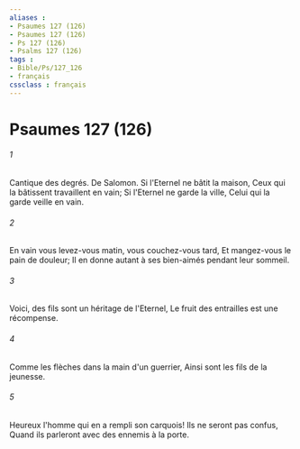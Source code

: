 ```yaml
---
aliases : 
- Psaumes 127 (126)
- Psaumes 127 (126)
- Ps 127 (126)
- Psalms 127 (126)
tags : 
- Bible/Ps/127_126
- français
cssclass : français
---
```


# Psaumes 127 (126)

###### 1
Cantique des degrés. De Salomon. Si l'Eternel ne bâtit la maison, Ceux qui la bâtissent travaillent en vain; Si l'Eternel ne garde la ville, Celui qui la garde veille en vain.
###### 2
En vain vous levez-vous matin, vous couchez-vous tard, Et mangez-vous le pain de douleur; Il en donne autant à ses bien-aimés pendant leur sommeil.
###### 3
Voici, des fils sont un héritage de l'Eternel, Le fruit des entrailles est une récompense.
###### 4
Comme les flèches dans la main d'un guerrier, Ainsi sont les fils de la jeunesse.
###### 5
Heureux l'homme qui en a rempli son carquois! Ils ne seront pas confus, Quand ils parleront avec des ennemis à la porte.
